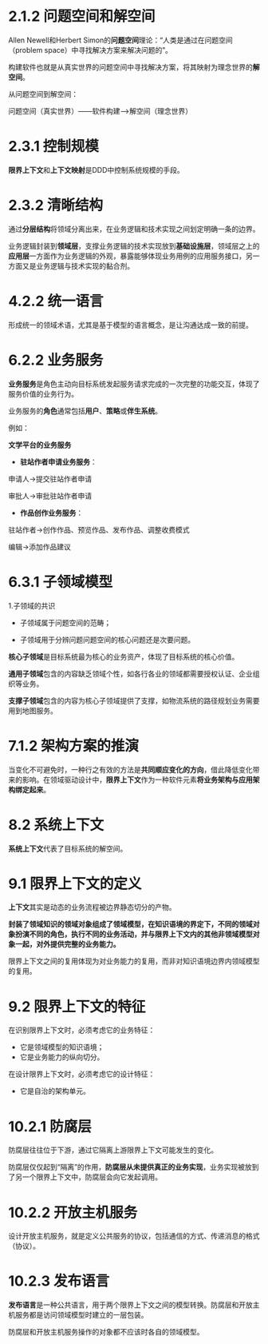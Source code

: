# 2.1.2 问题空间和解空间

Allen Newell和Herbert Simon的**问题空间**理论：“人类是通过在问题空间（problem space）中寻找解决方案来解决问题的”。

构建软件也就是从真实世界的问题空间中寻找解决方案，将其映射为理念世界的**解空间**。

从问题空间到解空间：

问题空间（真实世界）——软件构建——>解空间（理念世界）

# 2.3.1 控制规模

**限界上下文**和**上下文映射**是DDD中控制系统规模的手段。

# 2.3.2 清晰结构

通过**分层结构**将领域分离出来，在业务逻辑和技术实现之间划定明确一条的边界。

业务逻辑封装到**领域层**，支撑业务逻辑的技术实现放到**基础设施层**，领域层之上的**应用层**一方面作为业务逻辑的外观，暴露能够体现业务用例的应用服务接口，另一方面又是业务逻辑与技术实现的黏合剂。

# 4.2.2 统一语言

形成统一的领域术语，尤其是基于模型的语言概念，是让沟通达成一致的前提。

# 6.2.2 业务服务

**业务服务**是角色主动向目标系统发起服务请求完成的一次完整的功能交互，体现了服务价值的业务行为。

业务服务的**角色**通常包括**用户**、**策略**或**伴生系统**。

例如：

**文学平台的业务服务**

- **驻站作者申请业务服务**：

申请人->提交驻站作者申请

审批人->审批驻站作者申请

- **作品创作业务服务**：

驻站作者->创作作品、预览作品、发布作品、调整收费模式

编辑->添加作品建议

# 6.3.1 子领域模型

1.子领域的共识

- 子领域属于问题空间的范畴；

- 子领域用于分辨问题问题空间的核心问题还是次要问题。

**核心子领域**是目标系统最为核心的业务资产，体现了目标系统的核心价值。

**通用子领域**包含的内容缺乏领域个性，如各行各业的领域都需要授权认证、企业组织等业务。

**支撑子领域**包含的内容为核心子领域提供了支撑，如物流系统的路径规划业务需要用到地图服务。

# 7.1.2 架构方案的推演

当变化不可避免时，一种行之有效的方法是**共同顺应变化的方向**，借此降低变化带来的影响。在领域驱动设计中，**限界上下文**作为一种软件元素**将业务架构与应用架构绑定起来**。

# 8.2 系统上下文

**系统上下文**代表了目标系统的解空间。

# 9.1 限界上下文的定义

**上下文**其实是动态的业务流程被边界静态切分的产物。

**封装了领域知识的领域对象组成了领域模型，在知识语境的界定下，不同的领域对象扮演不同的角色，执行不同的业务活动，并与限界上下文内的其他非领域模型对象一起，对外提供完整的业务能力。**

限界上下文之间的复用体现为对业务能力的复用，而非对知识语境边界内领域模型的复用。

# 9.2 限界上下文的特征

在识别限界上下文时，必须考虑它的业务特征：

- 它是领域模型的知识语境；
- 它是业务能力的纵向切分。

在设计限界上下文时，必须考虑它的设计特征：

- 它是自治的架构单元。

# 10.2.1 防腐层

防腐层往往位于下游，通过它隔离上游限界上下文可能发生的变化。

防腐层仅仅起到“隔离”的作用，**防腐层从未提供真正的业务实现**，业务实现被放到了另一个限界上下文中，防腐层会向它发起调用。

# 10.2.2 开放主机服务

设计开放主机服务，就是定义公共服务的协议，包括通信的方式、传递消息的格式（协议）。

# 10.2.3 发布语言

**发布语言**是一种公共语言，用于两个限界上下文之间的模型转换。防腐层和开放主机服务都是访问领域模型时建立的一层包装。

防腐层和开放主机服务操作的对象都不应该时各自的领域模型。